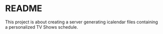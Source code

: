 # README

This project is about creating a server generating icalendar files containing
a personalized TV Shows schedule.
